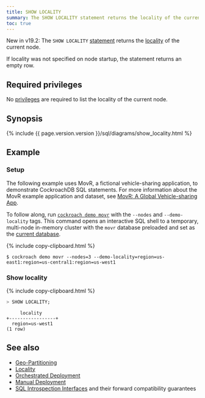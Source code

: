 ```yaml
---
title: SHOW LOCALITY
summary: The SHOW LOCALITY statement returns the locality of the current node.
toc: true
---
```


<span class="version-tag">New in v19.2:</span> The `SHOW LOCALITY` [statement](sql-statements.html) returns the [locality](start-a-node.html#locality) of the current node.

If locality was not specified on node startup, the statement returns an empty row.

## Required privileges

No [privileges](authorization.html#assign-privileges) are required to list the locality of the current node.

## Synopsis

<div>
{% include {{ page.version.version }}/sql/diagrams/show_locality.html %}
</div>

## Example

### Setup

The following example uses MovR, a fictional vehicle-sharing application, to demonstrate CockroachDB SQL statements. For more information about the MovR example application and dataset, see [MovR: A Global Vehicle-sharing App](movr.html).

To follow along, run [`cockroach demo movr`](cockroach-demo.html) with the `--nodes` and `--demo-locality` tags. This command opens an interactive SQL shell to a temporary, multi-node in-memory cluster with the `movr` database preloaded and set as the [current database](sql-name-resolution.html#current-database).

{% include copy-clipboard.html %}
~~~ shell
$ cockroach demo movr --nodes=3 --demo-locality=region=us-east1:region=us-central1:region=us-west1
~~~

### Show locality

{% include copy-clipboard.html %}
~~~ sql
> SHOW LOCALITY;
~~~

~~~
     locality
+-----------------+
  region=us-west1
(1 row)
~~~


## See also

- [Geo-Partitioning](demo-geo-partitioning.html)
- [Locality](start-a-node.html#locality)
- [Orchestrated Deployment](orchestration.html)
- [Manual Deployment](manual-deployment.html)
- [SQL Introspection Interfaces](introspection-interfaces.html) and their forward compatibility guarantees
